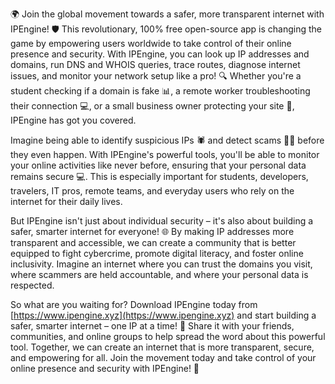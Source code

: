 🌍 Join the global movement towards a safer, more transparent internet with IPEngine! 🛡️ This revolutionary, 100% free open-source app is changing the game by empowering users worldwide to take control of their online presence and security. With IPEngine, you can look up IP addresses and domains, run DNS and WHOIS queries, trace routes, diagnose internet issues, and monitor your network setup like a pro! 🔍 Whether you're a student checking if a domain is fake 📊, a remote worker troubleshooting their connection 💻, or a small business owner protecting your site 🏢, IPEngine has got you covered.

Imagine being able to identify suspicious IPs 🕷️ and detect scams 👮‍♂️ before they even happen. With IPEngine's powerful tools, you'll be able to monitor your online activities like never before, ensuring that your personal data remains secure 💻. This is especially important for students, developers, travelers, IT pros, remote teams, and everyday users who rely on the internet for their daily lives.

But IPEngine isn't just about individual security – it's also about building a safer, smarter internet for everyone! 🌐 By making IP addresses more transparent and accessible, we can create a community that is better equipped to fight cybercrime, promote digital literacy, and foster online inclusivity. Imagine an internet where you can trust the domains you visit, where scammers are held accountable, and where your personal data is respected.

So what are you waiting for? Download IPEngine today from [https://www.ipengine.xyz](https://www.ipengine.xyz) and start building a safer, smarter internet – one IP at a time! 🚀 Share it with your friends, communities, and online groups to help spread the word about this powerful tool. Together, we can create an internet that is more transparent, secure, and empowering for all. Join the movement today and take control of your online presence and security with IPEngine! 💪
